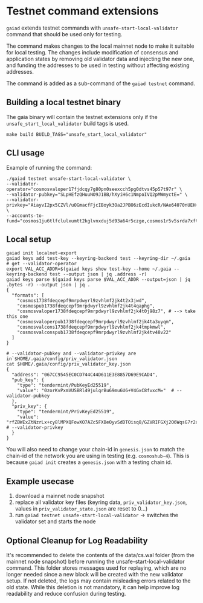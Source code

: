 # Testnet command extensions

`gaiad` extends testnet commands with `unsafe-start-local-validator` command that should be used only for testing.

The command makes changes to the local mainnet node to make it suitable for local testing. The changes include modification of consensus and application states by removing old validator data and injecting the new one, and funding the addresses to be used in testing without affecting existing addresses.

The command is added as a sub-command of the `gaiad testnet` command.

## Building a local testnet binary

The gaia binary will contain the testnet extensions only if the `unsafe_start_local_validator` build tags is used.

```shell
make build BUILD_TAGS="unsafe_start_local_validator"
```

## CLI usage
Example of running the command:

```shell
./gaiad testnet unsafe-start-local-validator \
--validator-operator="cosmosvaloper17fjdcqy7g80pn0seexcch5pg0dtvs45p57t97r" \
--validator-pubkey="SLpHEfzQHuuNO9J1BB/hXyiH6c1NmpoIVQ2pMWmyctE=" \
--validator-privkey="AiayvI2px5CZVl/uOGmacfFjcIBoyk3Oa2JPBO6zEcdIukcR/NAe64070nUEH+FfKIfpzU2amghVDakxabJy0Q==" \
--accounts-to-fund="cosmos1ju6tlfclulxumtt2kglvnxduj5d93a64r5czge,cosmos1r5v5srda7xfth3hn2s26txvrcrntldjumt8mhl"  
```

## Local setup
```shell
gaiad init localnet-export
gaiad keys add test-key --keyring-backend test --keyring-dir ~/.gaia
# get --validator-operator
export VAL_ACC_ADDR=$(gaiad keys show test-key --home ~/.gaia --keyring-backend test --output json | jq .address -r)
gaiad keys parse $(gaiad keys parse $VAL_ACC_ADDR --output=json | jq .bytes -r) --output json | jq .
{
  "formats": [
    "cosmos1738fdeqcepf9mrpdwyrl9zvhlmf2jk4t2x3jwd",
    "cosmospub1738fdeqcepf9mrpdwyrl9zvhlmf2jk4t4qaphg",
    "cosmosvaloper1738fdeqcepf9mrpdwyrl9zvhlmf2jk4t0j98z7", # --> take this one
    "cosmosvaloperpub1738fdeqcepf9mrpdwyrl9zvhlmf2jk4ta3uyqm",
    "cosmosvalcons1738fdeqcepf9mrpdwyrl9zvhlmf2jk4tmpkmwl",
    "cosmosvalconspub1738fdeqcepf9mrpdwyrl9zvhlmf2jk4tv48v22"
  ]
}

# --validator-pubkey and --validator-privkey are in`$HOME/.gaia/config/priv_validator.json
cat $HOME/.gaia/config/priv_validator_key.json
{
  "address": "067CC9545EC0CD744C44D611E3E8857D69E9CAD4",
  "pub_key": {
    "type": "tendermint/PubKeyEd25519",
    "value": "0zorKvPxmVUSBRl49julqrBu69mu6U6+V4GxC8fvxcM="  # --validator-pubkey
  },
  "priv_key": {
    "type": "tendermint/PrivKeyEd25519",
    "value": "rfZBWExZtNzrLx+cy8lMPXQFowXO7AZc5FXBeOyvSdDTOisq8/GZVRIFGXj2O6WqsG7r2a7pTr5XgbELx+/Fww==" # --validator-privkey
  }
}
```

You will also need to change your chain-id in `genesis.json` to match the chain-id of the network you are using in testing (e.g. `cosmoshub-4`).
This is because `gaiad init` creates a `genesis.json` with a testing chain id.

## Example usecase

1. download a mainnet node snapshot
2. replace all validator key files (keyring data, `priv_validator_key.json`, values in `priv_validator_state.json` are reset to 0...)
3. run `gaiad testnet unsafe-start-local-validator` -> switches the validator set and starts the node

## Optional Cleanup for Log Readability

It's recommended to delete the contents of the data/cs.wal folder (from the mainnet node snapshot) before running the unsafe-start-local-validator command. This folder stores messages used for replaying, which are no longer needed since a new block will be created with the new validator setup. If not deleted, the logs may contain misleading errors related to the old state. While this deletion is not mandatory, it can help improve log readability and reduce confusion during testing.